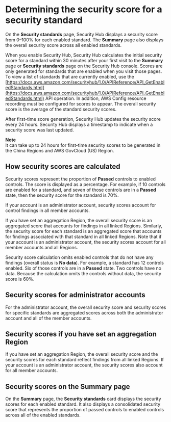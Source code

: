 # Determining the security score for a security standard<a name="standards-security-score"></a>

On the **Security standards** page, Security Hub displays a security score from 0–100% for each enabled standard\. The **Summary** page also displays the overall security score across all enabled standards\.

When you enable Security Hub, Security Hub calculates the initial security score for a standard within 30 minutes after your first visit to the **Summary** page or **Security standards** page on the Security Hub console\. Scores are only generated for standards that are enabled when you visit those pages\. To view a list of standards that are currently enabled, use the [https://docs.aws.amazon.com/securityhub/1.0/APIReference/API_GetEnabledStandards.html](https://docs.aws.amazon.com/securityhub/1.0/APIReference/API_GetEnabledStandards.html) API operation\. In addition, AWS Config resource recording must be configured for scores to appear\. The overall security score is the average of the standard security scores\.

After first\-time score generation, Security Hub updates the security score every 24 hours\. Security Hub displays a timestamp to indicate when a security score was last updated\.

**Note**  
It can take up to 24 hours for first\-time security scores to be generated in the China Regions and AWS GovCloud \(US\) Region\.

## How security scores are calculated<a name="standard-security-score-calculation"></a>

Security scores represent the proportion of **Passed** controls to enabled controls\. The score is displayed as a percentage\. For example, if 10 controls are enabled for a standard, and seven of those controls are in a **Passed** state, then the security score for the standard is 70%\.

If your account is an administrator account, security scores account for control findings in all member accounts\.

If you have set an aggregation Region, the overall security score is an aggregated score that accounts for findings in all linked Regions\. Similarly, the security score for each standard is an aggregated score that accounts for findings associated with that standard in all linked Regions\. Note that if your account is an administrator account, the security scores account for all member accounts and all Regions\.

Security score calculation omits enabled controls that do not have any findings \(overall status is **No data**\)\. For example, a standard has 12 controls enabled\. Six of those controls are in a **Passed** state\. Two controls have no data\. Because the calculation omits the controls without data, the security score is 60%\.

## Security scores for administrator accounts<a name="standard-security-score-admin"></a>

For the administrator account, the overall security score and security scores for specific standards are aggregated scores across both the administrator account and all of the member accounts\.

## Security scores if you have set an aggregation Region<a name="standard-security-aggregation-region"></a>

If you have set an aggregation Region, the overall security score and the security scores for each standard reflect findings from all linked Regions\. If your account is an administrator account, the security scores also account for all member accounts\.

## Security scores on the Summary page<a name="standard-security-score-summary-page"></a>

On the **Summary** page, the **Security standards** card displays the security scores for each enabled standard\. It also displays a consolidated security score that represents the proportion of passed controls to enabled controls across all of the enabled standards\.
